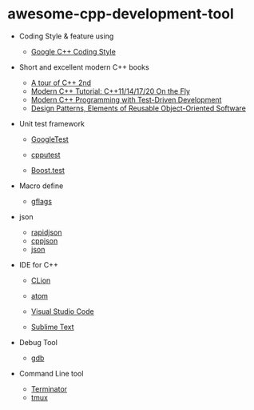 # awesome-cpp-development-tool
- Coding Style & feature using

  - [Google C++ Coding Style](https://google.github.io/styleguide/cppguide.html#cpplint)
- Short and excellent modern C++ books

  - [A tour of C++ 2nd](http://www.stroustrup.com/tour2.html)
  - [Modern C++ Tutorial: C++11/14/17/20 On the Fly](https://github.com/changkun/modern-cpp-tutorial)
  - [Modern C++ Programming with Test-Driven Development](https://github.com/dave00galloway/shiny-octo-archer/blob/master/Modern%20C%2B%2B%20Programming%20with%20Test-Driven%20Development.pdf)
  - [Design Patterns, Elements of Reusable Object-Oriented Software](https://github.com/dieforfree/edsebooks/blob/master/ebooks/Design%20Patterns%2C%20Elements%20of%20Reusable%20Object-Oriented%20Software.pdf)
- Unit test framework 

  - [GoogleTest](https://github.com/google/googletest)

  - [cpputest](https://github.com/cpputest/cpputest)

  - [Boost.test](https://github.com/boostorg/test)
- Macro define 

  - [gflags](https://github.com/gflags/gflags)
- json 
  - [rapidjson](https://github.com/Tencent/rapidjson)
  - [cppjson](https://github.com/open-source-parsers/jsoncpp)
  - [json](https://github.com/nlohmann/json)
- IDE for C++ 

  - [CLion](https://www.jetbrains.com/clion/)

  - [atom](https://atom.io)

  - [Visual Studio Code](https://code.visualstudio.com)

  - [Sublime Text](https://www.sublimetext.com)
- Debug Tool 
  - [gdb](https://github.com/cyrus-and/gdb-dashboard)
- Command Line tool

  - [Terminator](https://gnometerminator.blogspot.com/p/introduction.html)
  - [tmux](https://github.com/tmux/tmux)